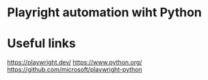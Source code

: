 # Playright automation wiht Python


# Useful links
https://playwright.dev/
https://www.python.org/
https://github.com/microsoft/playwright-python
